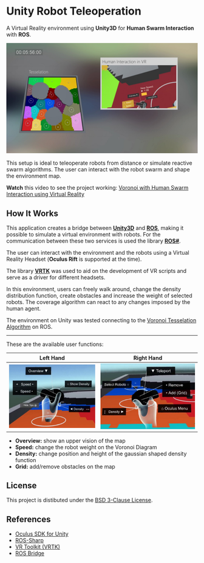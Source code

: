 # Unity Robot Teleoperation

A Virtual Reality environment using **Unity3D** for **Human Swarm Interaction** with **ROS**.

![Example of the upper map and user interaction](README/teleoperation-example.jpg)

This setup is ideal to teleoperate robots from distance or simulate reactive swarm algorithms. The user can interact with the robot swarm and shape the environment map.

**Watch** this video to see the project working: [Voronoi with Human Swarm Interaction using Virtual Reality](https://www.youtube.com/watch?v=tMZiT0ObciI)

## How It Works

This application creates a bridge between [**Unity3D**](https://unity3d.com/) and [**ROS**](http://www.ros.org/), making it possible to simulate a virtual environment with robots. For the communication between these two services is used the library [**ROS#**](https://github.com/siemens/ros-sharp).

The user can interact with the environment and the robots using a Virtual Reality Headset (**Oculus Rift** is supported at the time).

The library [**VRTK**](https://vrtoolkit.readme.io/) was used to aid on the development of VR scripts and serve as a driver for different headsets.

In this environment, users can freely walk around, change the density distribution function, create obstacles and increase the weight of selected robots. The coverage algorithm can react to any changes imposed by the human agent.

The environment on Unity was tested connecting to the [Voronoi Tesselation Algorithm](https://bitbucket.org/robovr/voronoi_hsi) on ROS.

---

These are the available user functions:

| Left Hand | Right Hand |
| -- | -- |
| ![Left Hand](README/left_hand_controller.jpg) | ![Right Hand](README/right_hand_controller.jpg) |

- **Overview:** show an upper vision of the map
- **Speed:** change the robot weight on the Voronoi Diagram
- **Density:** change position and height of the gaussian shaped density function
- **Grid:** add/remove obstacles on the map

## License

This project is distibuted under the [BSD 3-Clause License](LICENSE).

## References

* [Oculus SDK for Unity](https://developer.oculus.com/)
* [ROS-Sharp](https://github.com/siemens/ros-sharp)
* [VR Toolkit (VRTK)](https://vrtoolkit.readme.io/)
* [ROS Bridge](http://wiki.ros.org/rosbridge_suite)
